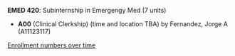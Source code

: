 **EMED 420**: Subinternship in Emergengy Med (7 units)

- **A00** (Clinical Clerkship) (time and location TBA) by Fernandez, Jorge A (A11123117)

[Enrollment numbers over time](./EMED420.tsv)
